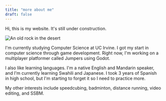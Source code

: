 ```yaml
---
title: "more about me"
draft: false
---
```

Hi, this is my website. It's still under construction.

![An old rock in the desert](/assets/me.jpg "Shiprock, New Mexico by Beau Rogers")


I'm currently studying Computer Science at UC Irvine. I got my start in computer science through game development. Right now, I'm working on a multiplayer platformer called Jumpers using Godot.

I also like learning languages. I'm a native English and Mandarin speaker, and I'm currently learning Swahili and Japanese. I took 3 years of Spanish in high school, but I'm starting to forget it so I need to practice more.

My other interests include speedcubing, badminton, distance running, video editing, and SSBM.
